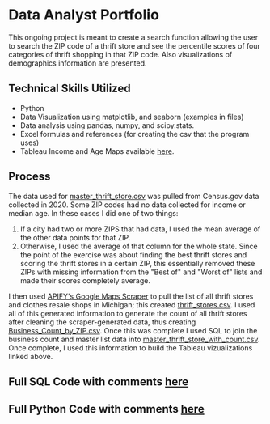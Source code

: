 # Data Analyst Portfolio
This ongoing project is meant to create a search function allowing the user to search the ZIP code of a thrift store and see the percentile scores of four categories of thrift shopping in that ZIP code. Also visualizations of demographics information are presented.

## Technical Skills Utilized
* Python
* Data Visualization using matplotlib, and seaborn (examples in files) 
* Data analysis using pandas, numpy, and scipy.stats.
* Excel formulas and references (for creating the csv that the program uses)
* Tableau Income and Age Maps available [here](https://public.tableau.com/app/profile/alexander.adams3449).

## Process
The data used for [master_thrift_store.csv](https://github.com/aadams10046/Thrift-Store-Python-Project/blob/main/master_thrift_store.csv) was pulled from Census.gov data collected in 2020. Some ZIP codes had no data collected for income or median age. In these cases I did one of two things: 
1. If a city had two or more ZIPS that had data, I used the mean average of the other data points for that ZIP.
2. Otherwise, I used the average of that column for the whole state.
Since the point of the exercise was about finding the best thrift stores and scoring the thrift stores in a certain ZIP, this essentially removed these ZIPs with missing information from the "Best of" and "Worst of" lists and made their scores completely average. 

I then used [APIFY's Google Maps Scraper](https://console.apify.com/) to pull the list of all thrift stores and clothes resale shops in Michigan; this created [thrift_stores.csv](https://github.com/aadams10046/Thrift-Store-Python-Project/blob/main/thrift_stores.csv). I used all of this generated information to generate the count of all thrift stores after cleaning the scraper-generated data, thus creating [Business_Count_by_ZIP.csv](https://github.com/aadams10046/Thrift-Store-Python-Project/blob/main/Business_Count_by_ZIP.csv).
Once this was complete I used SQL to join the business count and master list data into [master_thrift_store_with_count.csv](https://github.com/aadams10046/Thrift-Store-Python-Project/blob/main/master_thrift_store_with_count.csv). Once complete, I used this information to build the Tableau vizualizations linked above.

## Full SQL Code with comments [here](https://github.com/aadams10046/Thrift-Store-Python-Project/blob/main/Lookup.sql)

## Full Python Code with comments [here](https://github.com/aadams10046/Thrift-Store-Python-Project/blob/main/Data_Boy.py)
